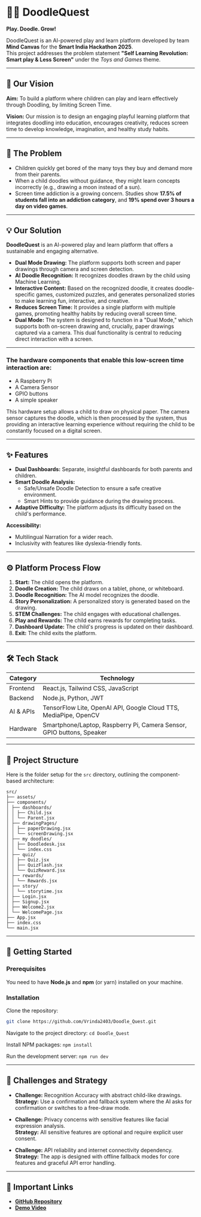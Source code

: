# 🎨✨ DoodleQuest  
**Play. Doodle. Grow!**

DoodleQuest is an AI-powered play and learn platform developed by team **Mind Canvas** for the **Smart India Hackathon 2025**.  
This project addresses the problem statement **"Self Learning Revolution: Smart play & Less Screen"** under the *Toys and Games* theme.

---

## 🎯 Our Vision

**Aim:** To build a platform where children can play and learn effectively through Doodling, by limiting Screen Time.  

**Vision:** Our mission is to design an engaging playful learning platform that integrates doodling into education, encourages creativity, reduces screen time to develop knowledge, imagination, and healthy study habits.

---

## 🚨 The Problem
- Children quickly get bored of the many toys they buy and demand more from their parents.  
- When a child doodles without guidance, they might learn concepts incorrectly (e.g., drawing a moon instead of a sun).  
- Screen time addiction is a growing concern. Studies show **17.5% of students fall into an addiction category**, and **19% spend over 3 hours a day on video games**.

---

## 💡 Our Solution
**DoodleQuest** is an AI-powered play and learn platform that offers a sustainable and engaging alternative.

- **Dual Mode Drawing:** The platform supports both screen and paper drawings through camera and screen detection.  
- **AI Doodle Recognition:** It recognizes doodles drawn by the child using Machine Learning.  
- **Interactive Content:** Based on the recognized doodle, it creates doodle-specific games, customized puzzles, and generates personalized stories to make learning fun, interactive, and creative.  
- **Reduces Screen Time:** It provides a single platform with multiple games, promoting healthy habits by reducing overall screen time.
- **Dual Mode:** The system is designed to function in a "Dual Mode," which supports both on-screen drawing and, crucially, paper drawings captured via a camera. This dual functionality is central to reducing direct interaction with a screen.

---
### The hardware components that enable this low-screen time interaction are:

- A Raspberry Pi 
- A Camera Sensor 
- GPIO buttons 
- A simple speaker 

This hardware setup allows a child to draw on physical paper. The camera sensor captures the doodle, which is then processed by the system, thus providing an interactive learning experience without requiring the child to be constantly focused on a digital screen.  

---

## ✨ Features
- **Dual Dashboards:** Separate, insightful dashboards for both parents and children.  
- **Smart Doodle Analysis:**  
  - Safe/Unsafe Doodle Detection to ensure a safe creative environment.  
  - Smart Hints to provide guidance during the drawing process.  
- **Adaptive Difficulty:** The platform adjusts its difficulty based on the child's performance.  

**Accessibility:**  
- Multilingual Narration for a wider reach.  
- Inclusivity with features like dyslexia-friendly fonts.  

---

## ⚙️ Platform Process Flow
1. **Start:** The child opens the platform.  
2. **Doodle Creation:** The child draws on a tablet, phone, or whiteboard.  
3. **Doodle Recognition:** The AI model recognizes the doodle.  
4. **Story Personalization:** A personalized story is generated based on the drawing.  
5. **STEM Challenges:** The child engages with educational challenges.  
6. **Play and Rewards:** The child earns rewards for completing tasks.  
7. **Dashboard Update:** The child's progress is updated on their dashboard.  
8. **Exit:** The child exits the platform.  

---

## 🛠️ Tech Stack

| Category   | Technology                                                                 |
|------------|-----------------------------------------------------------------------------|
| Frontend   | React.js, Tailwind CSS, JavaScript                                          |
| Backend    | Node.js, Python, JWT                                                        |
| AI & APIs  | TensorFlow Lite, OpenAI API, Google Cloud TTS, MediaPipe, OpenCV            |
| Hardware   | Smartphone/Laptop, Raspberry Pi, Camera Sensor, GPIO buttons, Speaker       |

---

## 📁 Project Structure
Here is the folder setup for the `src` directory, outlining the component-based architecture:

```
src/
├── assets/
├── components/
│ ├── dashboards/
│ │ ├── Child.jsx
│ │ └── Parent.jsx
│ ├── drawingPages/
│ │ ├── paperDrawing.jsx
│ │ └── screenDrawing.jsx
│ ├── my doodles/
│ │ ├── Doodledesk.jsx
│ │ └── index.css
│ ├── quiz/
│ │ ├── Quiz.jsx
│ │ ├── QuizFlash.jsx
│ │ └── QuizReward.jsx
│ ├── rewards/
│ │ └── Rewards.jsx
│ ├── story/
│ │ └── storytime.jsx
│ ├── Login.jsx
│ ├── Signup.jsx
│ ├── Welcome2.jsx
│ └── WelcomePage.jsx
├── App.jsx
├── index.css
└── main.jsx
```

---

## 🚀 Getting Started

### Prerequisites
You need to have **Node.js** and **npm** (or yarn) installed on your machine.

### Installation

Clone the repository:
```bash
git clone https://github.com/Vrinda2403/Doodle_Quest.git
```

Navigate to the project directory:
```cd Doodle_Quest```

Install NPM packages:
```npm install```

Run the development server:
```npm run dev```

---
## 🧠 Challenges and Strategy

- **Challenge:** Recognition Accuracy with abstract child-like drawings.  
  **Strategy:** Use a confirmation and fallback system where the AI asks for confirmation or switches to a free-draw mode.  

- **Challenge:** Privacy concerns with sensitive features like facial expression analysis.  
  **Strategy:** All sensitive features are optional and require explicit user consent.  

- **Challenge:** API reliability and internet connectivity dependency.  
  **Strategy:** The app is designed with offline fallback modes for core features and graceful API error handling.  

---

## 🔗 Important Links
- [**GitHub Repository**](https://github.com/Vrinda2403/Doodle_Quest)  
- [**Demo Video**](https://youtu.be/LjF2fDIjEvI)  
